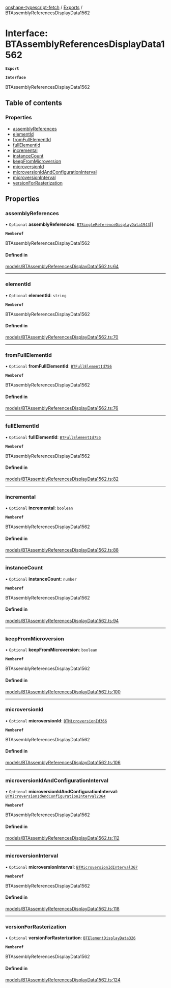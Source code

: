 [onshape-typescript-fetch](../README.md) / [Exports](../modules.md) / BTAssemblyReferencesDisplayData1562

# Interface: BTAssemblyReferencesDisplayData1562

**`Export`**

**`Interface`**

BTAssemblyReferencesDisplayData1562

## Table of contents

### Properties

- [assemblyReferences](BTAssemblyReferencesDisplayData1562.md#assemblyreferences)
- [elementId](BTAssemblyReferencesDisplayData1562.md#elementid)
- [fromFullElementId](BTAssemblyReferencesDisplayData1562.md#fromfullelementid)
- [fullElementId](BTAssemblyReferencesDisplayData1562.md#fullelementid)
- [incremental](BTAssemblyReferencesDisplayData1562.md#incremental)
- [instanceCount](BTAssemblyReferencesDisplayData1562.md#instancecount)
- [keepFromMicroversion](BTAssemblyReferencesDisplayData1562.md#keepfrommicroversion)
- [microversionId](BTAssemblyReferencesDisplayData1562.md#microversionid)
- [microversionIdAndConfigurationInterval](BTAssemblyReferencesDisplayData1562.md#microversionidandconfigurationinterval)
- [microversionInterval](BTAssemblyReferencesDisplayData1562.md#microversioninterval)
- [versionForRasterization](BTAssemblyReferencesDisplayData1562.md#versionforrasterization)

## Properties

### assemblyReferences

• `Optional` **assemblyReferences**: [`BTSingleReferenceDisplayData1943`](BTSingleReferenceDisplayData1943.md)[]

**`Memberof`**

BTAssemblyReferencesDisplayData1562

#### Defined in

[models/BTAssemblyReferencesDisplayData1562.ts:64](https://github.com/toebes/onshape-typescript-fetch/blob/3e11ae1/models/BTAssemblyReferencesDisplayData1562.ts#L64)

___

### elementId

• `Optional` **elementId**: `string`

**`Memberof`**

BTAssemblyReferencesDisplayData1562

#### Defined in

[models/BTAssemblyReferencesDisplayData1562.ts:70](https://github.com/toebes/onshape-typescript-fetch/blob/3e11ae1/models/BTAssemblyReferencesDisplayData1562.ts#L70)

___

### fromFullElementId

• `Optional` **fromFullElementId**: [`BTFullElementId756`](BTFullElementId756.md)

**`Memberof`**

BTAssemblyReferencesDisplayData1562

#### Defined in

[models/BTAssemblyReferencesDisplayData1562.ts:76](https://github.com/toebes/onshape-typescript-fetch/blob/3e11ae1/models/BTAssemblyReferencesDisplayData1562.ts#L76)

___

### fullElementId

• `Optional` **fullElementId**: [`BTFullElementId756`](BTFullElementId756.md)

**`Memberof`**

BTAssemblyReferencesDisplayData1562

#### Defined in

[models/BTAssemblyReferencesDisplayData1562.ts:82](https://github.com/toebes/onshape-typescript-fetch/blob/3e11ae1/models/BTAssemblyReferencesDisplayData1562.ts#L82)

___

### incremental

• `Optional` **incremental**: `boolean`

**`Memberof`**

BTAssemblyReferencesDisplayData1562

#### Defined in

[models/BTAssemblyReferencesDisplayData1562.ts:88](https://github.com/toebes/onshape-typescript-fetch/blob/3e11ae1/models/BTAssemblyReferencesDisplayData1562.ts#L88)

___

### instanceCount

• `Optional` **instanceCount**: `number`

**`Memberof`**

BTAssemblyReferencesDisplayData1562

#### Defined in

[models/BTAssemblyReferencesDisplayData1562.ts:94](https://github.com/toebes/onshape-typescript-fetch/blob/3e11ae1/models/BTAssemblyReferencesDisplayData1562.ts#L94)

___

### keepFromMicroversion

• `Optional` **keepFromMicroversion**: `boolean`

**`Memberof`**

BTAssemblyReferencesDisplayData1562

#### Defined in

[models/BTAssemblyReferencesDisplayData1562.ts:100](https://github.com/toebes/onshape-typescript-fetch/blob/3e11ae1/models/BTAssemblyReferencesDisplayData1562.ts#L100)

___

### microversionId

• `Optional` **microversionId**: [`BTMicroversionId366`](BTMicroversionId366.md)

**`Memberof`**

BTAssemblyReferencesDisplayData1562

#### Defined in

[models/BTAssemblyReferencesDisplayData1562.ts:106](https://github.com/toebes/onshape-typescript-fetch/blob/3e11ae1/models/BTAssemblyReferencesDisplayData1562.ts#L106)

___

### microversionIdAndConfigurationInterval

• `Optional` **microversionIdAndConfigurationInterval**: [`BTMicroversionIdAndConfigurationInterval2364`](BTMicroversionIdAndConfigurationInterval2364.md)

**`Memberof`**

BTAssemblyReferencesDisplayData1562

#### Defined in

[models/BTAssemblyReferencesDisplayData1562.ts:112](https://github.com/toebes/onshape-typescript-fetch/blob/3e11ae1/models/BTAssemblyReferencesDisplayData1562.ts#L112)

___

### microversionInterval

• `Optional` **microversionInterval**: [`BTMicroversionIdInterval367`](BTMicroversionIdInterval367.md)

**`Memberof`**

BTAssemblyReferencesDisplayData1562

#### Defined in

[models/BTAssemblyReferencesDisplayData1562.ts:118](https://github.com/toebes/onshape-typescript-fetch/blob/3e11ae1/models/BTAssemblyReferencesDisplayData1562.ts#L118)

___

### versionForRasterization

• `Optional` **versionForRasterization**: [`BTElementDisplayData326`](BTElementDisplayData326.md)

**`Memberof`**

BTAssemblyReferencesDisplayData1562

#### Defined in

[models/BTAssemblyReferencesDisplayData1562.ts:124](https://github.com/toebes/onshape-typescript-fetch/blob/3e11ae1/models/BTAssemblyReferencesDisplayData1562.ts#L124)
